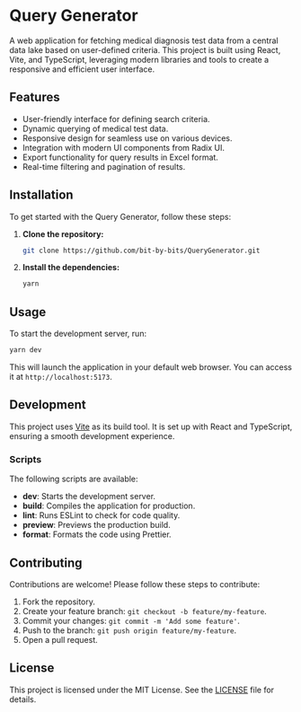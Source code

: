 # Query Generator

A web application for fetching medical diagnosis test data from a central data lake based on user-defined criteria. This project is built using React, Vite, and TypeScript, leveraging modern libraries and tools to create a responsive and efficient user interface.

## Features

- User-friendly interface for defining search criteria.
- Dynamic querying of medical test data.
- Responsive design for seamless use on various devices.
- Integration with modern UI components from Radix UI.
- Export functionality for query results in Excel format.
- Real-time filtering and pagination of results.

## Installation

To get started with the Query Generator, follow these steps:

1. **Clone the repository:**

   ```bash
   git clone https://github.com/bit-by-bits/QueryGenerator.git
   ```

2. **Install the dependencies:**

   ```bash
   yarn
   ```

## Usage

To start the development server, run:

```bash
yarn dev
```

This will launch the application in your default web browser. You can access it at `http://localhost:5173`.

## Development

This project uses [Vite](https://vitejs.dev/) as its build tool. It is set up with React and TypeScript, ensuring a smooth development experience.

### Scripts

The following scripts are available:

- **dev**: Starts the development server.
- **build**: Compiles the application for production.
- **lint**: Runs ESLint to check for code quality.
- **preview**: Previews the production build.
- **format**: Formats the code using Prettier.

## Contributing

Contributions are welcome! Please follow these steps to contribute:

1. Fork the repository.
2. Create your feature branch: `git checkout -b feature/my-feature`.
3. Commit your changes: `git commit -m 'Add some feature'`.
4. Push to the branch: `git push origin feature/my-feature`.
5. Open a pull request.

## License

This project is licensed under the MIT License. See the [LICENSE](LICENSE) file for details.